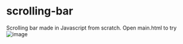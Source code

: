 # scrolling-bar
Scrolling bar made in Javascript from scratch.
Open main.html to try
![image](https://user-images.githubusercontent.com/63260164/155028746-ebc8e977-0103-439c-9b41-6599da669f5a.png)
